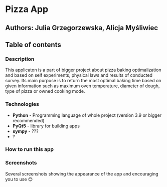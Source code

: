 # Pizza App
## Authors: Julia Grzegorzewska, Alicja Myśliwiec
## Table of contents

### Description
This applicaton is a part of bigger project about pizza baking optimalization and based on self experiments, physical laws and results of conducted survey. 
Its main purpose is to return the most optimal baking time based on given information such as maximum oven temperature, diameter of dough, type of pizza or owned cooking mode. 

### Technologies
- **Python** - Programming language of whole project (version 3.9 or bigger recommended)
- **PyQt5** - library for building apps
- **sympy** - ???
- ?

### How to run this app

### Screenshots
Several screenshots showing the appearance of the app and encouraging you to use :blush:
